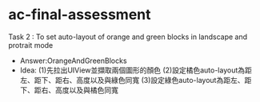 # ac-final-assessment

Task 2 : To set auto-layout of orange and green blocks in landscape and protrait mode

* Answer:OrangeAndGreenBlocks
* Idea: 
(1)先拉出UIView並擷取兩個圖形的顏色
(2)設定橘色auto-layout為距左、距下、距右、高度以及與綠色同寬
(3)設定綠色auto-layout為距左、距下、距右、高度以及與橘色同寬


